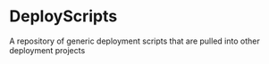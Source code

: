 # DeployScripts
A repository of generic deployment scripts that are pulled into other deployment projects
